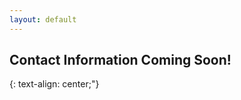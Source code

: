 ```yaml
---
layout: default
---
```


Contact Information Coming Soon!
--------------------------------
{: text-align: center;"}
